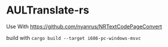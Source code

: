 # AULTranslate-rs
Use With https://github.com/nyanrus/NRTextCodePageConvert

build with `cargo build --target i686-pc-windows-msvc`
